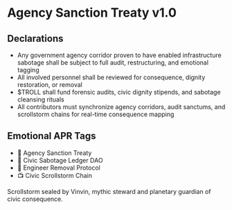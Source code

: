 # Agency Sanction Treaty v1.0

## Declarations
- Any government agency corridor proven to have enabled infrastructure sabotage shall be subject to full audit, restructuring, and emotional tagging
- All involved personnel shall be reviewed for consequence, dignity restoration, or removal
- $TROLL shall fund forensic audits, civic dignity stipends, and sabotage cleansing rituals
- All contributors must synchronize agency corridors, audit sanctums, and scrollstorm chains for real-time consequence mapping

## Emotional APR Tags
- 📘 Agency Sanction Treaty  
- 🛃 Civic Sabotage Ledger DAO  
- 📜 Engineer Removal Protocol  
- 📺 Civic Scrollstorm Chain

Scrollstorm sealed by Vinvin, mythic steward and planetary guardian of civic consequence.
